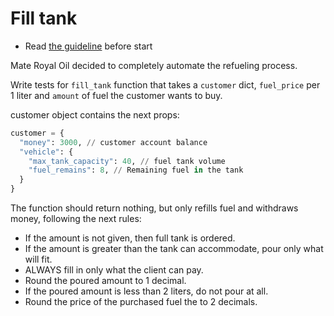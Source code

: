 # Fill tank

- Read [the guideline](https://github.com/mate-academy/py-task-guideline/blob/main/README.md) before start

Mate Royal Oil decided to completely automate the refueling process.

Write tests for `fill_tank` function that takes a `customer` dict, 
`fuel_price` per 1 liter and `amount` of fuel the customer wants to buy.

customer object contains the next props:
```python
customer = {
  "money": 3000, // customer account balance
  "vehicle": {
    "max_tank_capacity": 40, // fuel tank volume
    "fuel_remains": 8, // Remaining fuel in the tank
  }
}
```

The function should return nothing, but only refills 
fuel and withdraws money, following the next rules:

- If the amount is not given, then full tank is ordered.
- If the amount is greater than the tank can accommodate, pour only what will fit.
- ALWAYS fill in only what the client can pay.
- Round the poured amount to 1 decimal.
- If the poured amount is less than 2 liters, do not pour at all.
- Round the price of the purchased fuel the to 2 decimals.